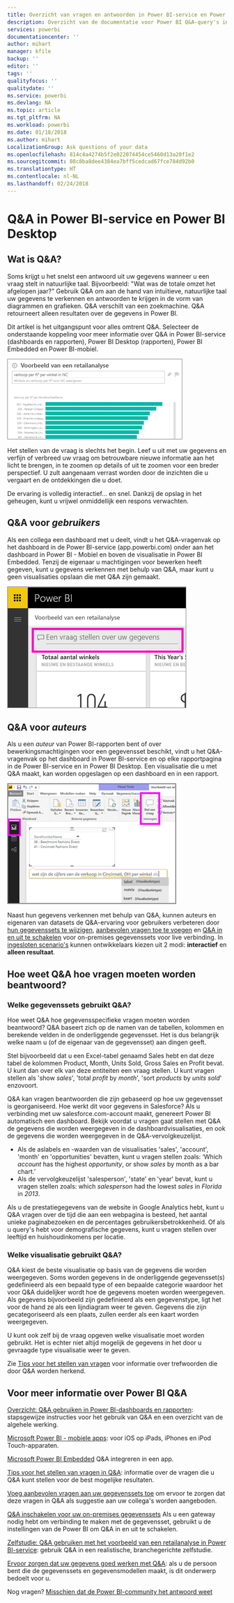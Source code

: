 ```yaml
---
title: Overzicht van vragen en antwoorden in Power BI-service en Power BI Desktop
description: Overzicht van de documentatie voor Power BI Q&A-query's in natuurlijke taal.
services: powerbi
documentationcenter: ''
author: mihart
manager: kfile
backup: ''
editor: ''
tags: ''
qualityfocus: ''
qualitydate: ''
ms.service: powerbi
ms.devlang: NA
ms.topic: article
ms.tgt_pltfrm: NA
ms.workload: powerbi
ms.date: 01/18/2018
ms.author: mihart
LocalizationGroup: Ask questions of your data
ms.openlocfilehash: 814c4a4274b5f2e022074454ce5460d13a20f1e2
ms.sourcegitcommit: 88c8ba8dee4384ea7bff5cedcad67fce784d92b0
ms.translationtype: HT
ms.contentlocale: nl-NL
ms.lasthandoff: 02/24/2018
---
```

# <a name="qa-in-power-bi-service-and-power-bi-desktop"></a>Q&A in Power BI-service en Power BI Desktop
## <a name="what-is-qa"></a>Wat is Q&A?
Soms krijgt u het snelst een antwoord uit uw gegevens wanneer u een vraag stelt in natuurlijke taal. Bijvoorbeeld: "Wat was de totale omzet het afgelopen jaar?"  Gebruik Q&A om aan de hand van intuïtieve, natuurlijke taal uw gegevens te verkennen en antwoorden te krijgen in de vorm van diagrammen en grafieken. Q&A verschilt van een zoekmachine. Q&A retourneert alleen resultaten over de gegevens in Power BI.

Dit artikel is het uitgangspunt voor alles omtrent Q&A. Selecteer de onderstaande koppeling voor meer informatie over Q&A in Power BI-service (dashboards en rapporten), Power BI Desktop (rapporten), Power BI Embedded en Power BI-mobiel.  

![](media/power-bi-q-and-a/pbi_qa_boxsalessqft.png)

Het stellen van de vraag is slechts het begin.  Leef u uit met uw gegevens en verfijn of verbreed uw vraag om betrouwbare nieuwe informatie aan het licht te brengen, in te zoomen op details of uit te zoomen voor een breder perspectief. U zult aangenaam verrast worden door de inzichten die u vergaart en de ontdekkingen die u doet.

De ervaring is volledig interactief... en snel. Dankzij de opslag in het geheugen, kunt u vrijwel onmiddellijk een respons verwachten.

##  <a name="qa-for-consumers"></a>Q&A voor *gebruikers*
Als een collega een dashboard met u deelt, vindt u het Q&A-vragenvak op het dashboard in de Power BI-service (app.powerbi.com) onder aan het dashboard in Power BI - Mobiel en boven de visualisatie in Power BI Embedded. Tenzij de eigenaar u machtigingen voor bewerken heeft gegeven, kunt u gegevens verkennen met behulp van Q&A, maar kunt u geen visualisaties opslaan die met Q&A zijn gemaakt.

![](media/power-bi-q-and-a/powerbi-qna.png)

## <a name="qa-for-creators"></a>Q&A voor *auteurs*
Als u een *auteur* van Power BI-rapporten bent of over bewerkingsmachtigingen voor een gegevensset beschikt, vindt u het Q&A-vragenvak op het dashboard in Power BI-service en op elke rapportpagina in de Power BI-service en in Power BI Desktop. Een visualisatie die u met Q&A maakt, kan worden opgeslagen op een dashboard en in een rapport.

![](media/power-bi-q-and-a/power-bi-desktop.png)

Naast hun gegevens verkennen met behulp van Q&A, kunnen auteurs en eigenaren van datasets de Q&A-ervaring voor gebruikers verbeteren door [hun gegevenssets te wijzigen](service-prepare-data-for-q-and-a.md), [aanbevolen vragen toe te voegen](service-q-and-a-create-featured-questions.md) en [Q&A in en uit te schakelen](service-q-and-a-direct-query.md) voor on-premises gegevenssets voor live verbinding. In [ingesloten scenario's](developer/qanda.md) kunnen ontwikkelaars kiezen uit 2 modi: **interactief** en **alleen resultaat**.

## <a name="how-does-qa-know-how-to-answer-questions"></a>Hoe weet Q&A hoe vragen moeten worden beantwoord?
### <a name="which-datasets-does-qa-use"></a>Welke gegevenssets gebruikt Q&A?
Hoe weet Q&A hoe gegevensspecifieke vragen moeten worden beantwoord? Q&A baseert zich op de namen van de tabellen, kolommen en berekende velden in de onderliggende gegevensset. Het is dus belangrijk welke naam u (of de eigenaar van de gegevensset) aan dingen geeft.

Stel bijvoorbeeld dat u een Excel-tabel genaamd Sales hebt en dat deze tabel de kolommen Product, Month, Units Sold, Gross Sales en Profit bevat. U kunt dan over elk van deze entiteiten een vraag stellen.  U kunt vragen stellen als 'show *sales*', 'total *profit* by *month*', 'sort *products* by *units sold*' enzovoort.

Q&A kan vragen beantwoorden die zijn gebaseerd op hoe uw gegevensset is georganiseerd. Hoe werkt dit voor gegevens in Salesforce? Als u verbinding met uw salesforce.com-account maakt, genereert Power BI automatisch een dashboard.  Bekijk voordat u vragen gaat stellen met Q&A de gegevens die worden weergegeven in de dashboardvisualisaties, en ook de gegevens die worden weergegeven in de Q&A-vervolgkeuzelijst.

* Als de aslabels en -waarden van de visualisaties 'sales', 'account', 'month' en 'opportunities' bevatten, kunt u vragen stellen zoals: ‘Which *account* has the highest *opportunity*, or show *sales* by month as a bar chart.’
* Als de vervolgkeuzelijst 'salesperson', 'state' en 'year' bevat, kunt u vragen stellen zoals: which *salesperson* had the lowest *sales* in *Florida* in *2013*.

Als u de prestatiegegevens van de website in Google Analytics hebt, kunt u Q&A vragen over de tijd die aan een webpagina is besteed, het aantal unieke paginabezoeken en de percentages gebruikersbetrokkenheid. Of als u query's hebt voor demografische gegevens, kunt u vragen stellen over leeftijd en huishoudinkomens per locatie.

### <a name="which-visualization-does-qa-use"></a>Welke visualisatie gebruikt Q&A?
Q&A kiest de beste visualisatie op basis van de gegevens die worden weergegeven. Soms worden gegevens in de onderliggende gegevensset(s) gedefinieerd als een bepaald type of een bepaalde categorie waardoor het voor Q&A duidelijker wordt hoe de gegevens moeten worden weergegeven. Als gegevens bijvoorbeeld zijn gedefinieerd als een gegevenstype, ligt het voor de hand ze als een lijndiagram weer te geven. Gegevens die zijn gecategoriseerd als een plaats, zullen eerder als een kaart worden weergegeven.

U kunt ook zelf bij de vraag opgeven welke visualisatie moet worden gebruikt. Het is echter niet altijd mogelijk de gegevens in het door u gevraagde type visualisatie weer te geven.

Zie [Tips voor het stellen van vragen](service-q-and-a-tips.md) voor informatie over trefwoorden die door Q&A worden herkend.


## <a name="for-more-details-about-power-bi-qa"></a>Voor meer informatie over Power BI Q&A
[Overzicht: Q&A gebruiken in Power BI-dashboards en rapporten](power-bi-tutorial-q-and-a.md): stapsgewijze instructies voor het gebruik van Q&A en een overzicht van de algehele werking.

[Microsoft Power BI - mobiele apps](mobile-apps-ios-qna.md): voor iOS op iPads, iPhones en iPod Touch-apparaten.

[Microsoft Power BI Embedded](developer/qanda.md) Q&A integreren in een app.

[Tips voor het stellen van vragen in Q&A](service-q-and-a-tips.md): informatie over de vragen die u Q&A kunt stellen voor de best mogelijke resultaten.

[Voeg aanbevolen vragen aan uw gegevenssets toe](service-q-and-a-create-featured-questions.md) om ervoor te zorgen dat deze vragen in Q&A als suggestie aan uw collega's worden aangeboden.

[Q&A inschakelen voor uw on-premises gegevenssets](service-q-and-a-direct-query.md) Als u een gateway nodig hebt om verbinding te maken met de gegevensset, gebruikt u de instellingen van de Power BI om Q&A in en uit te schakelen.

[Zelfstudie: Q&A gebruiken met het voorbeeld van een retailanalyse in Power BI-service](power-bi-visualization-introduction-to-q-and-a.md): gebruik Q&A in een realistische, branchegerichte zelfstudie.

[Ervoor zorgen dat uw gegevens goed werken met Q&A](service-prepare-data-for-q-and-a.md): als u de persoon bent die de gegevenssets en gegevensmodellen maakt,  is dit onderwerp bedoelt voor u.

Nog vragen? [Misschien dat de Power BI-community het antwoord weet](http://community.powerbi.com/)
